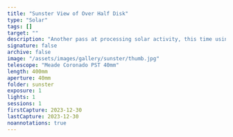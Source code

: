 ```yaml
---
title: "Sunster View of Over Half Disk"
type: "Solar"
tags: []
target: ""
description: "Another pass at processing solar activity, this time using a Sony A7R IV camera."
signature: false
archive: false
image: "/assets/images/gallery/sunster/thumb.jpg"
telescope: "Meade Coronado PST 40mm"
length: 400mm
aperture: 40mm
folder: sunster
exposure: 1
lights: 1
sessions: 1
firstCapture: 2023-12-30
lastCapture: 2023-12-30
noannotations: true
---
```

